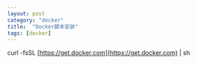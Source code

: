 ```yaml
---
layout: post
category: "docker"
title:  "Docker脚本安装"
tags: [docker]
---
```

curl -fsSL [https://get.docker.com](https://get.docker.com) | sh


